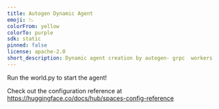 ```yaml
---
title: Autogen Dynamic Agent
emoji: 📉
colorFrom: yellow
colorTo: purple
sdk: static
pinned: false
license: apache-2.0
short_description: Dynamic agent creation by autogen- grpc  workers
---
```

Run the world.py to start the agent!

Check out the configuration reference at https://huggingface.co/docs/hub/spaces-config-reference
